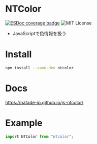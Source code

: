 # NTColor
[![ESDoc coverage badge](https://natade-jp.github.io/js-ntcolor/docs/badge.svg)](https://natade-jp.github.io/js-ntcolor/docs/)
![MIT License](https://img.shields.io/badge/license-MIT-blue.svg?style=flat)

- JavaScriptで色情報を扱う

# Install

```sh
npm install --save-dev ntcolor
```

# Docs

https://natade-jp.github.io/js-ntcolor/

# Example

```javascript
import NTColor from "ntcolor";
```
